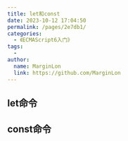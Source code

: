 ```yaml
---
title: let和const
date: 2023-10-12 17:04:50
permalink: /pages/2e7db1/
categories:
  - 《ECMAScript6入门》
tags:
  - 
author: 
  name: MarginLon
  link: https://github.com/MarginLon
---
```


## let命令

## const命令
